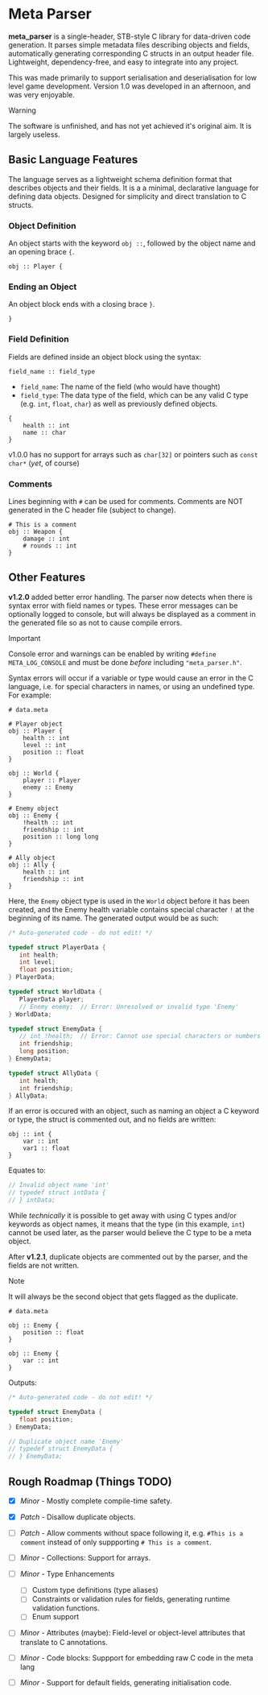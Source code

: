# Meta Parser
**meta_parser** is a single-header, STB-style C library for data-driven code generation. It parses simple metadata files describing objects and fields, automatically generating corresponding C structs in an output header file. Lightweight, dependency-free, and easy to integrate into any project.

This was made primarily to support serialisation and deserialisation for low level game development. Version 1.0 was developed in an afternoon, and was very enjoyable.

> [!WARNING]
> The software is unfinished, and has not yet achieved it's original aim. It is largely useless.

## Basic Language Features
The language serves as a lightweight schema definition format that describes objects and their fields. It is a a minimal, declarative language for defining data objects. Designed for simplicity and direct translation to C structs.

### Object Definition
An object starts with the keyword `obj ::`, followed by the object name and an opening brace `{`.
```
obj :: Player {
```

### Ending an Object
An object block ends with a closing brace `}`.
```
}
```

### Field Definition
Fields are defined inside an object block using the syntax:
```
field_name :: field_type
```
* `field_name`: The name of the field (who would have thought)
* `field_type`: The data type of the field, which can be any valid C type (e.g. `int`, `float`, `char`) as well as previously defined objects.
<!-- EOL -->
```
{
    health :: int
    name :: char
}
```
v1.0.0 has no support for arrays such as `char[32]` or pointers such as `const char*` (*yet*, of course)

### Comments
Lines beginning with `#` can be used for comments. Comments are NOT generated in the C header file (subject to change).
```
# This is a comment
obj :: Weapon {
    damage :: int
    # rounds :: int
}
```

## Other Features
**v1.2.0** added better error handling. The parser now detects when there is syntax error with field names or types. These error messages can be optionally logged to console, but will always be displayed as a comment in the generated file so as not to cause compile errors. 

> [!IMPORTANT] 
> Console error and warnings can be enabled by writing `#define META_LOG_CONSOLE` and must be done *before* including `"meta_parser.h"`. 

Syntax errors will occur if a variable or type would cause an error in the C language, i.e. for special characters in names, or using an undefined type.\
For example:
```
# data.meta

# Player object
obj :: Player {
    health :: int
    level :: int
    position :: float
}

obj :: World {
    player :: Player
    enemy :: Enemy
}

# Enemy object
obj :: Enemy {
    !health :: int
    friendship :: int
    position :: long long
}

# Ally object
obj :: Ally {
    health :: int
    friendship :: int
}
```
Here, the `Enemy` object type is used in the `World` object before it has been created, and the Enemy health variable contains special character `!` at the beginning of its name.
The generated output would be as such:
```c
/* Auto-generated code - do not edit! */

typedef struct PlayerData {
   int health;
   int level;
   float position;
} PlayerData;

typedef struct WorldData {
   PlayerData player;
   // Enemy enemy;  // Error: Unresolved or invalid type 'Enemy'
} WorldData;

typedef struct EnemyData {
   // int !health;  // Error: Cannot use special characters or numbers in field names
   int friendship;
   long position;
} EnemyData;

typedef struct AllyData {
   int health;
   int friendship;
} AllyData;

```
If an error is occured with an object, such as naming an object a C keyword or type, the struct is commented out, and no fields are written:
```
obj :: int {
    var :: int
    var1 :: float
}
```
Equates to:
```c
// Invalid object name 'int'
// typedef struct intData {
// } intData;
```
While *technically* it is possible to get away with using C types and/or keywords as object names, it means that the type (in this example, `int`) cannot be used later, as the parser would believe the C type to be a meta object.

After **v1.2.1**, duplicate objects are commented out by the parser, and the fields are not written.
> [!NOTE]
> It will always be the second object that gets flagged as the duplicate.
```
# data.meta

obj :: Enemy {
    position :: float
}

obj :: Enemy {
    var :: int
}
```
Outputs:
```c
/* Auto-generated code - do not edit! */

typedef struct EnemyData {
   float position;
} EnemyData;

// Duplicate object name 'Enemy'
// typedef struct EnemyData {
// } EnemyData;
```

## Rough Roadmap (Things TODO)
- [x] *Minor* - Mostly complete compile-time safety.
- [x] *Patch* - Disallow duplicate objects.
- [ ] *Patch* - Allow comments without space following it, e.g. `#This is a comment` instead of only suppporting `# This is a comment`.
- [ ] *Minor* - Collections: Support for arrays.
- [ ] *Minor* - Type Enhancements
    - [ ] Custom type definitions (type aliases)
    - [ ] Constraints or validation rules for fields, generating runtime validation functions.
    - [ ] Enum support
- [ ] *Minor* - Attributes (maybe): Field-level or object-level attributes that translate to C annotations.
- [ ] *Minor* - Code blocks: Suppport for embedding raw C code in the meta lang
- [ ] *Minor* - Support for default fields, generating initialisation code.

